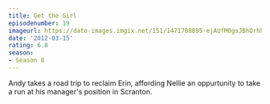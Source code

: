 ```yaml
---
title: Get the Girl
episodenumber: 19
imageurl: https://dato-images.imgix.net/151/1471788895-ejAUfM0gsJBhOrhhotCSv2uUgAf.jpg?ixlib=rb-1.1.0&ch=DPR%2CWidth&auto=compress%2Cformat
date: '2012-03-15'
rating: 6.8
season:
- Season 8
---
```


Andy takes a road trip to reclaim Erin, affording Nellie an oppurtunity to take a run at his manager's position in Scranton.